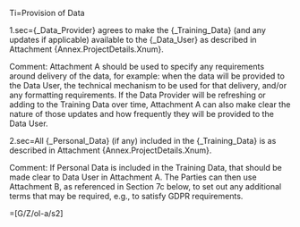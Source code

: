Ti=Provision of Data

1.sec={_Data_Provider} agrees to make the {_Training_Data} (and any updates if applicable) available to the {_Data_User} as described in Attachment {Annex.ProjectDetails.Xnum}.

Comment: Attachment A should be used to specify any requirements around delivery of the data, for example: when the data will be provided to the Data User, the technical mechanism to be used for that delivery, and/or any formatting requirements. If the Data Provider will be refreshing or adding to the Training Data over time, Attachment A can also make clear the nature of those updates and how frequently they will be provided to the Data User.

2.sec=All {_Personal_Data} (if any) included in the {_Training_Data} is as described in Attachment {Annex.ProjectDetails.Xnum}.

Comment: If Personal Data is included in the Training Data, that should be made clear to Data User in Attachment A. The Parties can then use Attachment B, as referenced in Section 7c below, to set out any additional terms that may be required, e.g., to satisfy GDPR requirements.

=[G/Z/ol-a/s2]